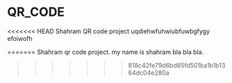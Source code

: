 # QR_CODE
<<<<<<< HEAD
Shahram QR code project
uqdiehwfuhwiubfuwbgfygy
efoiwofh
<br>

=======
Shahram qr code project.
my name is shahram bla bla bla.
>>>>>>> 818c42fe79d6bd85fd501ba1b1b1364dc04e280a

